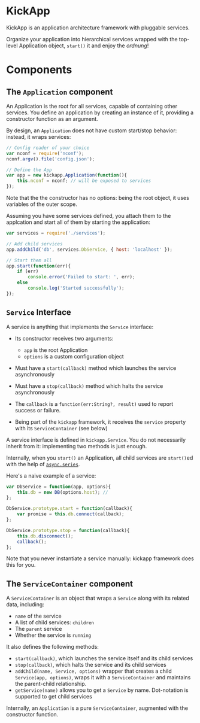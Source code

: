 KickApp
=======

KickApp is an application architecture framework with pluggable services.

Organize your application into hierarchical services wrapped
with the top-level Application object, `start()` it and enjoy the *ordnung*!



Components
==========

The `Application` component
---------------------------

An Application is the root for all services, capable of containing other services.
You define an application by creating an instance of it, providing a constructor function as an argument.

By design, an `Application` does not have custom start/stop behavior: instead, it wraps services:

```js
// Config reader of your choice
var nconf = require('nconf');
nconf.argv().file('config.json');

// Define the App
var app = new kickapp.Application(function(){
    this.nconf = nconf; // will be exposed to services
});
```

Note that the the constructor has no options: being the root object, it uses variables of the outer scope.

Assuming you have some services defined, you attach them to the applcation and start all of them by starting the application:

```js
var services = require('./services');

// Add child services
app.addChild('db', services.DbService, { host: 'localhost' });

// Start them all
app.start(function(err){
    if (err)
        console.error('Failed to start: ', err);
    else
        console.log('Started successfully');
});
```



`Service` Interface
-------------------

A service is anything that implements the `Service` interface:

* Its constructor receives two arguments:

    * `app` is the root Application
    * `options` is a custom configuration object

* Must have a `start(callback)` method which launches the service asynchronously
* Must have a `stop(callback)` method which halts the service asynchronously
* The `callback` is a `function(err:String?, result)` used to report success or failure.
* Being part of the `kickapp` framework, it receives the `service` property with its `ServiceContainer` (see below)

A service interface is defined in `kickapp.Service`. You do not necessarily inherit from it:
implementing two methods is just enough.

Internally, when you `start()` an Application, all child services are `start()`ed with the help of
[`async.series`](https://github.com/caolan/async).

Here's a naive example of a service:

```js
var DbService = function(app, options){
    this.db = new DB(options.host); //
};

DbService.prototype.start = function(callback){
    var promise = this.db.connect(callback);
};

DbService.prototype.stop = function(callback){
    this.db.disconnect();
    callback();
};
```

Note that you never instantiate a service manually: kickapp framework does this for you.



The `ServiceContainer` component
--------------------------------

A `ServiceContainer` is an object that wraps a `Service` along with its related data, including:

* `name` of the service
* A list of child services: `children`
* The `parent` service
* Whether the service is `running`

It also defines the following methods:

* `start(callback)`, which launches the service itself and its child services
* `stop(callback)`, which halts the service and its child services
* `addChild(name, Service, options)` wrapper that creates a child `Service(app, options)`, wraps it with a
`ServiceContainer` and maintains the parent-child relationship.
* `getService(name)` allows you to get a `Service` by name. Dot-notation is supported to get child services

Internally, an `Application` is a pure `ServiceContainer`, augmented with the constructor function.
